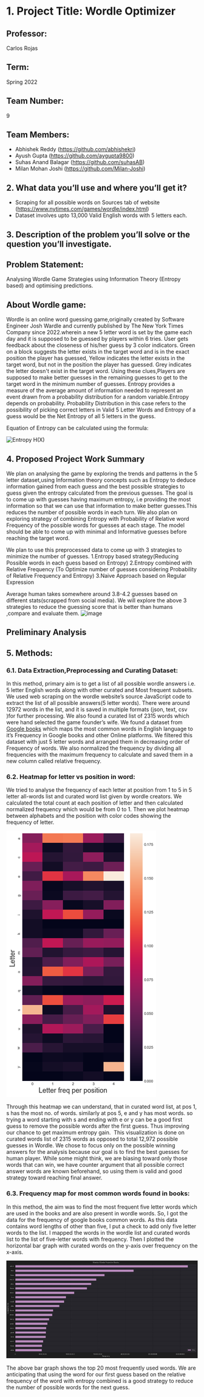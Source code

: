 # 1. Project Title: Wordle Optimizer

## Professor: 
Carlos Rojas

## Term: 
Spring 2022

## Team Number: 
9

## Team Members:
- Abhishek Reddy (https://github.com/abhishekri)
- Ayush Gupta (https://github.com/aygupta9800)
- Suhas Anand Balagar (https://github.com/suhasAB)
- Milan Mohan Joshi (https://github.com/Milan-Joshi)

## 2. What data you’ll use and where you’ll get it?
- Scraping for all possible words on Sources tab of website (https://www.nytimes.com/games/wordle/index.html)
- Dataset involves upto 13,000 Valid English words with 5 letters each.

## 3. Description of the problem you’ll solve or the question you’ll investigate.
## Problem Statement:
Analysing Wordle Game Strategies using Information Theory (Entropy based) and optimising predictions.

## About Wordle game:
Wordle is an online word guessing game,originally created by Software Engineer Josh Wardle and currently published by The New York Times Company since 2022.wherein a new 5 letter word is set by the game each day and it is supposed to be guessed by players within 6 tries. User gets feedback about the closeness of his/her guess by 3 color indicators. Green on a block suggests the letter exists in the target word and is in the exact position the player has guessed, Yellow indicates the letter exists in the target word, but not in the position the player has guessed. Grey indicates the letter doesn't exist in the target word. Using these clues,Players are supposed to make better guesses in the remaining guesses to get to the target word in the minimum number of guesses.
Entropy provides a measure of the average amount of information needed to represent an event drawn from a probability distribution for a random variable.Entropy depends on probability. Probability Distribution in this case refers to the possibility of picking correct letters in Valid 5 Letter Words and Entropy of a guess would be the Net Entropy of all 5 letters in the guess.

Equation of Entropy can be calculated using the formula:

![Entropy H(X)](https://miro.medium.com/max/622/1*0wBPOiYyyPV8m4BiAkBbMQ.jpeg)

## 4. Proposed Project Work Summary
We plan on analysing the game by exploring the trends and patterns in the 5 letter dataset,using Information theory concepts such as Entropy to deduce information gained from each guess and the best possible strategies to guess given the entropy calculated from the previous guesses. The goal is to come up with guesses having maximum entropy, i.e providing the most information so that we can use that information to make better guesses.This reduces the number of possible words in each turn. We also plan on exploring strategy of combining Entropy with Probability of Relative word Frequency of the possible words for guesses at each stage. The model should be able to come up with minimal and Informative guesses before reaching the target word.

We plan to use this preprocessed data to come up with 3 strategies to minimize the number of guesses.
1.Entropy based strategy(Reducing Possible words in each guess based on Entropy)
2.Entropy combined with Relative Frequency (To Optimize number of guesses considering Probability of Relative Frequency and Entropy)
3.Naive Approach based on Regular Expression

Average human takes somewhere around 3.8-4.2 guesses based on different stats(scrapped from social media). We will explore the above 3 strategies to  reduce the guessing score that is better than humans ,compare and evaluate them.
![image](https://user-images.githubusercontent.com/20688701/166621754-7fdb7cba-bd50-4054-99f9-fb462174ebff.png)


## Preliminary Analysis

## 5. Methods:

### 6.1. Data Extraction,Preprocessing and Curating Dataset:
In this method, primary aim is to get a list of all possible wordle answers i.e. 5 letter English words along with  other curated and Most frequent subsets. We used web scraping on the wordle website’s source JavaScript code to extract the list of all possible answers(5 letter words). There were around 12972 words in the list, and it is saved in multiple formats (json, text, csv )for further processing. We also found a curated list of 2315 words which were hand selected the game founder’s wife. 
We found a dataset from [Google books](http://norvig.com/google-books-common-words.txt) which maps the most common words in English language to it’s Frequency in Google books and other Online platforms.
We filtered this dataset with just 5 letter words and arranged them in decreasing order of Frequency of words. We also normalized the frequency by dividing all frequencies with the maximum frequency to calculate and saved them in a new column called relative frequency.

### 6.2. Heatmap for letter vs position in word:

We tried to analyse the frequency of each letter at position from 1 to 5 in 5 letter all-words list and curated word list given by wordle creators.
We calculated the total count at each position of letter and then calculated normalized frequency which would be from 0 to 1. Then we plot heatmap between alphabets and the position with color codes showing the frequency of letter. 

![Heatmap frequency vs position](https://github.com/suhasAB/WordleOptimizer/blob/main/paper/images/heatmap-curated-words-freq-of-letter-per-pos.png)

Through this heatmap we can understand, that in curated word list, at pos 1, s has the most no. of words. similarly at pos 5, e and y has most words. so trying a word starting with s and ending with e or y can be a good first guess to remove the possible words after the first guess. Thus improving our chance to get maximum entropy gain.  This visualization is done on curated words list of 2315 words as opposed to total 12,972 possible guesses in Wordle. We chose to focus only on the possible winning answers for the analysis because our goal is to find the best guesses for human player. While some might think, we are biasing toward only those words that can win, we have counter argument that all possible correct answer words are known beforehand, so using them is valid and good strategy toward reaching final answer.

### 6.3. Frequency map for most common words found in books:

In this method, the aim was to find the most frequent five letter words which are used in the books and are also present in wordle words. So, I got the data for the frequency of google books common words. As this data contains word lengths of other than five, I put a check to add only five letter words to the list. I mapped the words in the wordle list and curated words list to the list of five-letter words with frequency. Then I plotted the horizontal bar graph with curated words on the y-axis over frequency on the x-axis. 

![Heatmap frequency vs position](https://github.com/suhasAB/WordleOptimizer/blob/main/paper/images/Frequency_Map.jpeg)

The above bar graph shows the top 20 most frequently used words. We are anticipating that using the word for our first guess based on the relative frequency of the word with entropy combined is a good strategy to reduce the number of possible words for the next guess.


